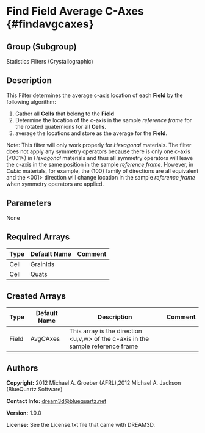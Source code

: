 Find Field Average C-Axes {#findavgcaxes}
======

## Group (Subgroup) ##
Statistics Filters (Crystallographic)

## Description ##
This Filter determines the average c-axis location of each **Field** by the following algorithm:

1. Gather all **Cells** that belong to the **Field**
2. Determine the location of the c-axis in the sample *reference frame* for the rotated quaternions for all **Cells**.
3.  average the locations and store as the average for the **Field**.

Note: This filter will only work properly for *Hexagonal* materials.  The filter does not apply any symmetry operators because there is only one c-axis (<001>) in *Hexagonal* materials and thus all symmetry operators will leave the c-axis in the same position in the sample *reference frame*.  However, in *Cubic* materials, for example, the {100} family of directions are all equivalent and the <001> direction will change location in the sample *reference frame* when symmetry operators are applied.  
 

## Parameters ##
None

## Required Arrays ##

| Type | Default Name | Comment |
|------|--------------|---------|
| Cell | GrainIds |  |
| Cell | Quats |  |

## Created Arrays ##

| Type | Default Name | Description | Comment |
|------|--------------|---------|--------|
| Field | AvgCAxes | This array is the direction <u,v,w> of the c-axis in the sample reference frame |  |

## Authors ##

**Copyright:** 2012 Michael A. Groeber (AFRL),2012 Michael A. Jackson (BlueQuartz Software)

**Contact Info:** dream3d@bluequartz.net

**Version:** 1.0.0

**License:**  See the License.txt file that came with DREAM3D.



